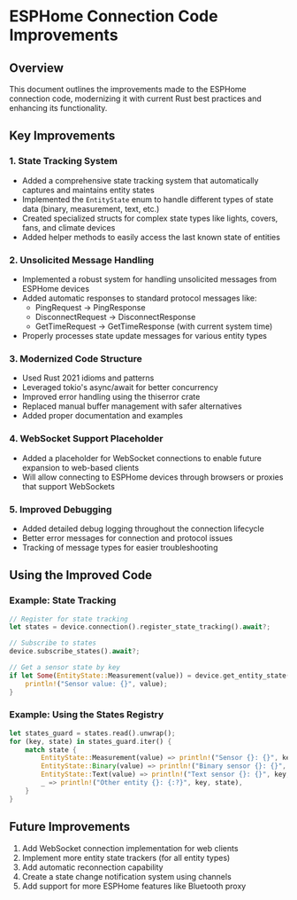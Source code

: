 # ESPHome Connection Code Improvements

## Overview

This document outlines the improvements made to the ESPHome connection code, modernizing it with current Rust best practices and enhancing its functionality.

## Key Improvements

### 1. State Tracking System

- Added a comprehensive state tracking system that automatically captures and maintains entity states
- Implemented the `EntityState` enum to handle different types of state data (binary, measurement, text, etc.)
- Created specialized structs for complex state types like lights, covers, fans, and climate devices
- Added helper methods to easily access the last known state of entities

### 2. Unsolicited Message Handling

- Implemented a robust system for handling unsolicited messages from ESPHome devices
- Added automatic responses to standard protocol messages like:
  - PingRequest → PingResponse
  - DisconnectRequest → DisconnectResponse
  - GetTimeRequest → GetTimeResponse (with current system time)
- Properly processes state update messages for various entity types

### 3. Modernized Code Structure

- Used Rust 2021 idioms and patterns
- Leveraged tokio's async/await for better concurrency
- Improved error handling using the thiserror crate
- Replaced manual buffer management with safer alternatives
- Added proper documentation and examples

### 4. WebSocket Support Placeholder

- Added a placeholder for WebSocket connections to enable future expansion to web-based clients
- Will allow connecting to ESPHome devices through browsers or proxies that support WebSockets

### 5. Improved Debugging

- Added detailed debug logging throughout the connection lifecycle
- Better error messages for connection and protocol issues
- Tracking of message types for easier troubleshooting

## Using the Improved Code

### Example: State Tracking

```rust
// Register for state tracking
let states = device.connection().register_state_tracking().await?;

// Subscribe to states
device.subscribe_states().await?;

// Get a sensor state by key
if let Some(EntityState::Measurement(value)) = device.get_entity_state(&states, 1234).await {
    println!("Sensor value: {}", value);
}
```

### Example: Using the States Registry

```rust
let states_guard = states.read().unwrap();
for (key, state) in states_guard.iter() {
    match state {
        EntityState::Measurement(value) => println!("Sensor {}: {}", key, value),
        EntityState::Binary(value) => println!("Binary sensor {}: {}", key, value),
        EntityState::Text(value) => println!("Text sensor {}: {}", key, value),
        _ => println!("Other entity {}: {:?}", key, state),
    }
}
```

## Future Improvements

1. Add WebSocket connection implementation for web clients
2. Implement more entity state trackers (for all entity types)
3. Add automatic reconnection capability
4. Create a state change notification system using channels
5. Add support for more ESPHome features like Bluetooth proxy